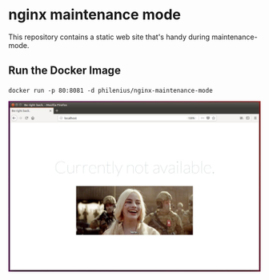 # nginx maintenance mode
This repository contains a static web site that's handy during maintenance-mode.

## Run the Docker Image
`docker run -p 80:8081 -d philenius/nginx-maintenance-mode`

![screenshot](screenshot.jpg)
